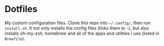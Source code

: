 # Dotfiles

My custom configuration files. Clone this repo into `~/.config/`, then run `install.sh`. It not only installs the config files (links them to `~`), but also installs oh-my-zsh, homebrew and all of the apps and utilities I use (listed in `Brewfile`).
